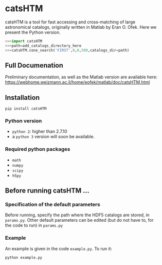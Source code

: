 # catsHTM
catsHTM is a tool for fast accessing and cross-matching of large astronomical catalogs, originally written in Matlab by Eran O. Ofek. Here we present the Python version. 

```python
>>>import catsHTM
>>>path=add_catalogs_directory_here
>>>catsHTM.cone_search('FIRST',0,0,500,catalogs_dir=path)
```
## Full Documenation
Preliminary documentation, as well as the Matlab version are available here: https://webhome.weizmann.ac.il/home/eofek/matlab/doc/catsHTM.html

## Installation
`pip install catsHTM`

### Python version
* `python 2`: higher than 2.7.10
* a `python 3` version will soon be available.

### Required python packages
* `math`
* `numpy`
* `scipy`
* `h5py`

## Before running catsHTM ...
### Specification of the default parameters 

Before running, specify the path where the HDF5 catalogs are stored, in `params.py`. 
Other default parameters can be edited (but do not have to, for the code to run) in `params.py`

### Example 

An example is given in the code `example.py`.
To run it:
```python
python example.py
```

